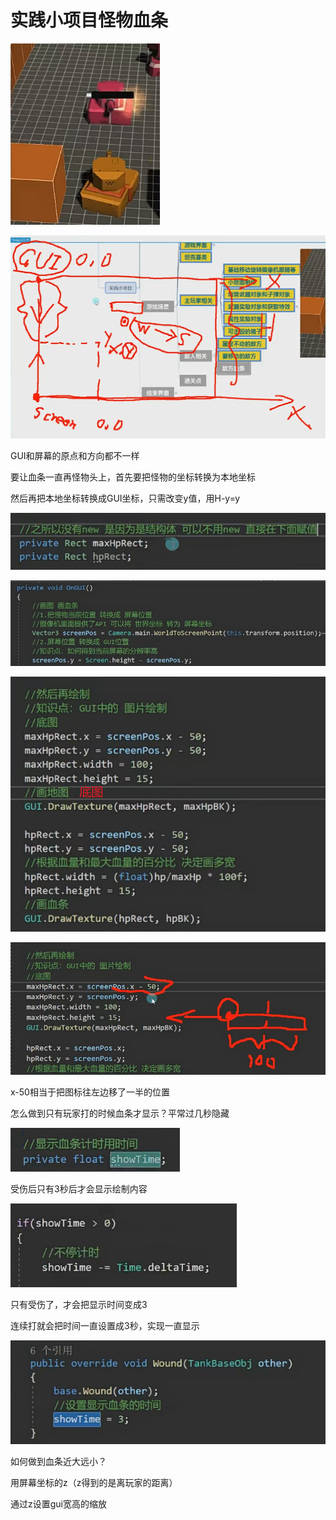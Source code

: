 # 实践小项目怪物血条

![ee76be3cc102866803b985d1ca73fc01.png](image/ee76be3cc102866803b985d1ca73fc01.png)

![4b2580600d7882f876702ac1e0db3b3c.png](image/4b2580600d7882f876702ac1e0db3b3c.png)

GUI和屏幕的原点和方向都不一样

要让血条一直再怪物头上，首先要把怪物的坐标转换为本地坐标

然后再把本地坐标转换成GUI坐标，只需改变y值，用H-y=y

![05a6fccabf17b537c74d8fee11996163.png](image/05a6fccabf17b537c74d8fee11996163.png)

![262269a1cfc7880f27c0b643e2cef755.png](image/262269a1cfc7880f27c0b643e2cef755.png)

![22cf617b55efe9fb20a1285751aa0566.png](image/22cf617b55efe9fb20a1285751aa0566.png)

![6852bdb749ee7b0f153a7a3d963ae27f.png](image/6852bdb749ee7b0f153a7a3d963ae27f.png)

x-50相当于把图标往左边移了一半的位置

怎么做到只有玩家打的时候血条才显示？平常过几秒隐藏

![cb6549cffb81afdb7094cf2ed25c59c3.png](image/cb6549cffb81afdb7094cf2ed25c59c3.png)

受伤后只有3秒后才会显示绘制内容

![dfbdf02e6483352593f9d3757354768d.png](image/dfbdf02e6483352593f9d3757354768d.png)

只有受伤了，才会把显示时间变成3

连续打就会把时间一直设置成3秒，实现一直显示

![1a0ccaab5f08d1cf0d58902b7576e2bd.png](image/1a0ccaab5f08d1cf0d58902b7576e2bd.png)

如何做到血条近大远小？

用屏幕坐标的z（z得到的是离玩家的距离）

通过z设置gui宽高的缩放
